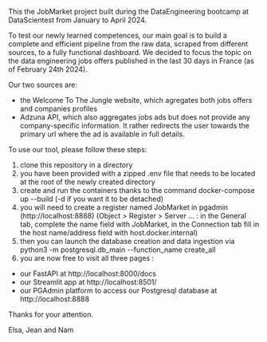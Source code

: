 This the JobMarket project built during the DataEngineering bootcamp 
at DataScientest from January to April 2024.

To test our newly learned competences, our main goal is to build a complete
and efficient pipeline from the raw data, scraped from different sources,
to a fully functional dashboard.
We decided to focus the topic on the data engineering jobs offers published
in the last 30 days in France (as of February 24th 2024).

Our two sources are:
- the Welcome To The Jungle website, which agregates both jobs offers and
companies profiles
- Adzuna API, which also aggregates jobs ads but does not provide any
company-specific information. It rather redirects the user towards the primary
url where the ad is available in full details.

To use our tool, please follow these steps:
1. clone this repository in a directory
2. you have been provided with a zipped .env file that needs to be located at the root
of the newly created directory 
3. create and run the containers thanks to the command docker-compose up --build (-d if you want it to be detached)
4. you will need to create a register named JobMarket in  pgadmin (http://localhost:8888) (Object > Register > Server … : in the General tab, complete the name field with JobMarket, in the Connection tab fill in the host name/address field with host.docker.internal)
5. then you can launch the database creation and data ingestion via python3 -m postgresql.db_main --function_name create_all
6. you are now free to visit all three pages :
- our FastAPI at http://localhost:8000/docs
- our Streamlit app at http://localhost:8501/
- our PGAdmin platform to access our Postgresql database at http://localhost:8888 

Thanks for your attention.

Elsa, Jean and Nam

